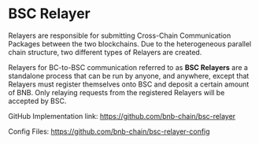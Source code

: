 # BSC Relayer
Relayers are responsible for submitting Cross-Chain Communication Packages between the two blockchains. Due to the heterogeneous parallel chain structure, two different types of Relayers are created.

Relayers for BC-to-BSC communication referred to as **BSC Relayers** are a standalone process that can be run by anyone, and anywhere, except that Relayers must register themselves onto BSC and deposit a certain amount of BNB. Only relaying requests from the registered Relayers will be accepted by BSC.

GitHub Implementation link: <https://github.com/bnb-chain/bsc-relayer>

Config Files: <https://github.com/bnb-chain/bsc-relayer-config>
